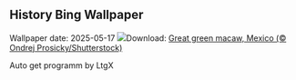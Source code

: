 ## History Bing Wallpaper
Wallpaper date: 2025-05-17
![](https://www.bing.com/th?id=OHR.GreenMacaw_EN-US1646325635_UHD.jpg&w=1000)Download: [Great green macaw, Mexico (© Ondrej Prosicky/Shutterstock)](https://www.bing.com/th?id=OHR.GreenMacaw_EN-US1646325635_UHD.jpg)

Auto get programm by LtgX
